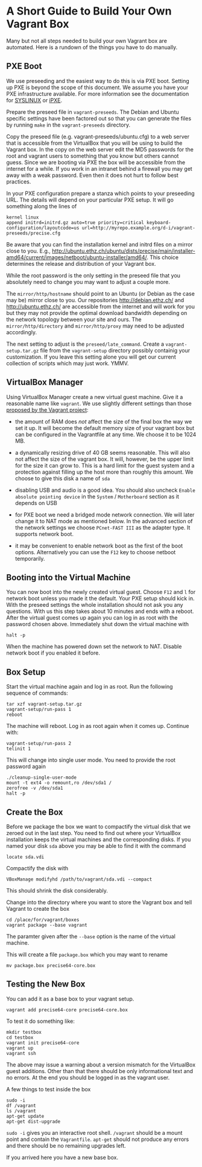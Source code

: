 A Short Guide to Build Your Own Vagrant Box
===========================================

Many but not all steps needed to build your own Vagrant box are automated.
Here is a rundown of the things you have to do manually.

PXE Boot
--------

We use preseeding and the easiest way to do this is via PXE boot.  Setting up
PXE is beyond the scope of this document.  We assume you have your PXE
infrastructure available.  For more information see the documentation for
[SYSLINUX](http://www.syslinux.org/wiki/index.php/PXELINUX) or
[iPXE](http://ipxe.org/).

Prepare the preseed file in ``vagrant-preseeds``.  The Debian and Ubuntu specific settings have been factored out so that you can generate the files by running ``make`` in the ``vagrant-preseeds`` directory.

Copy the preseed file (e.g. vagrant-preseeds/ubuntu.cfg) to a web server that
is accessible from the VirtualBox that you will be using to build the Vagrant
box.  In the copy on the web server edit the MD5 passwords for the root and
vagrant users to something that you know but others cannot guess.  Since we are
booting via PXE the box will be accessible from the internet for a while.  If
you work in an intranet behind a firewall you may get away with a weak
password.  Even then it does not hurt to follow best practices.

In your PXE configuration prepare a stanza which points to your preseeding URL.
The details will depend on your particular PXE setup.  It will go something
along the lines of

    kernel linux
    append initrd=initrd.gz auto=true priority=critical keyboard-configuration/layoutcode=us url=http://myrepo.example.org/d-i/vagrant-preseeds/precise.cfg

Be aware that you can find the installation kernel and initrd files on a mirror
close to you.  E.g.,
http://ubuntu.ethz.ch/ubuntu/dists/precise/main/installer-amd64/current/images/netboot/ubuntu-installer/amd64/.
This choice determines the release and distribution of your Vagrant box.

While the root password is the only setting in the preseed file that you
absolutely need to change you may want to adjust a couple more.

The ``mirror/http/hostname`` should point to an Ubuntu (or Debian as the case
may be) mirror close to you.  Our repositories http://debian.ethz.ch/ and
http://ubuntu.ethz.ch/ are accessible from the internet and will work for you
but they may not provide the optimal download bandwidth depending on the
network topology between your site and ours.  The ``mirror/http/directory`` and
``mirror/http/proxy`` may need to be adjusted accordingly.

The next setting to adjust is the ``preseed/late_command``.  Create a
``vagrant-setup.tar.gz`` file from the ``vagrant-setup`` directory possibly
containig your customization.  If you leave this setting alone you will get our
current collection of scripts which may just work.  YMMV.

VirtualBox Manager
------------------

Using VirtualBox Manager create a new virtual guest machine.  Give it a
reasonable name like ``vagrant``.  We use slightly different settings than
those [proposed by the Vagrant
project](http://docs.vagrantup.com/v1/docs/base_boxes.html#creating_base_boxes):

* the amount of RAM does *not* affect the size of the final box the way we set
  it up.  It will become the default memory size of your vagrant box but can be
  configured in the Vagrantfile at any time.  We choose it to be 1024 MB.

* a dynamically resizing drive of 40 GB seems reasonable.  This will also not
  affect the size of the vagrant box.  It will, however, be the upper limit for
  the size it can grow to.  This is a hard limit for the guest system and a
  protection against filling up the host more than roughly this amount.  We
  choose to give this disk a name of ``sda``

* disabling USB and audio is a good idea.  You should also uncheck ``Enable
  absolute pointing device`` in the ``System`` / ``Motherboard`` section as it
  depends on USB

* for PXE boot we need a bridged mode network connection.  We will later change
  it to NAT mode as mentioned below.  In the advanced section of the network
  settings we choose ``PCnet-FAST III`` as the adapter type.  It supports
  network boot.

* it may be convenient to enable network boot as the first of the boot options.
  Alternatively you can use the ``F12`` key to choose netboot temporarily.

Booting into the Virtual Machine
--------------------------------

You can now boot into the newly created virtual guest.  Choose ``F12`` and
``l`` for network boot unless you made it the default.  Your PXE setup should
kick in.  With the preseed settings the whole installation should not ask you
any questions.  With us this step takes about 10 minutes and ends with a
reboot.  After the virtual guest comes up again you can log in as root with the
password chosen above.  Immediately shut down the virtual machine with

    halt -p

When the machine has powered down set the network to NAT.  Disable network boot
if you enabled it before.

Box Setup
---------

Start the virtual machine again and log in as root.  Run the following sequence
of commands:

    tar xzf vagrant-setup.tar.gz
    vagrant-setup/run-pass 1
    reboot

The machine will reboot.  Log in as root again when it comes up.  Continue
with:

    vagrant-setup/run-pass 2
    telinit 1

This will change into single user mode.  You need to provide the root password
again

    ./cleanup-single-user-mode
    mount -t ext4 -o remount,ro /dev/sda1 /
    zerofree -v /dev/sda1
    halt -p

Create the Box
--------------

Before we package the box we want to compactify the virtual disk that we zeroed
out in the last step.  You need to find out where your VirtualBox installation
keeps the virtual machines and the corresponding disks.  If you named your disk
``sda`` above you may be able to find it with the command

    locate sda.vdi

Compactify the disk with

    VBoxManage modifyhd /path/to/vagrant/sda.vdi --compact

This should shrink the disk considerably.

Change into the directory where you want to store the Vagrant box and tell
Vagrant to create the box

    cd /place/for/vagrant/boxes
    vagrant package --base vagrant

The paramter given after the ``--base`` option is the name of the virtual
machine.

This will create a file ``package.box`` which you may want to rename

    mv package.box precise64-core.box

Testing the New Box
-------------------

You can add it as a base box to your vagrant setup.

    vagrant add precise64-core precise64-core.box

To test it do something like:

    mkdir testbox
    cd testbox
    vagrant init precise64-core
    vagrant up
    vagrant ssh

The above may issue a warning about a version mismatch for the VirtualBox guest
additions.  Other than that there should be only informational text and no
errors.  At the end you should be logged in as the vagrant user.

A few things to test inside the box

    sudo -i
    df /vagrant
    ls /vagrant
    apt-get update
    apt-get dist-upgrade

``sudo -i`` gives you an interactive root shell.  ``/vagrant`` should be a
mount point and contain the ``Vagrantfile``.  ``apt-get`` should not produce
any errors and there should be no remaining upgrades left.

If you arrived here you have a new base box.
